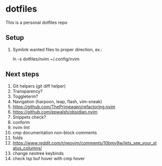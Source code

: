 # dotfiles
This is a personal dotfiles repo

## Setup
1. Symlink wanted files to proper direction, ex.:

    ln -s dotfiles/nvim ~/.config/nvim

## Next steps
1. Git helpers (git diff helper)
7. Transparency?
12. Toggleterm?
13. Navigation (harpoon, leap, flash, vim-sneak)
15. https://github.com/ThePrimeagen/refactoring.nvim
16. https://github.com/epwalsh/obsidian.nvim
18. Snippets check?
23. conform
24. nvim lint
28. cmp documentation non-block comments
30. folds
31. https://www.reddit.com/r/neovim/comments/10bmy9w/lets_see_your_status_columns/
33. change neotree keybinds
34. check lsp buf hover with cmp hover

